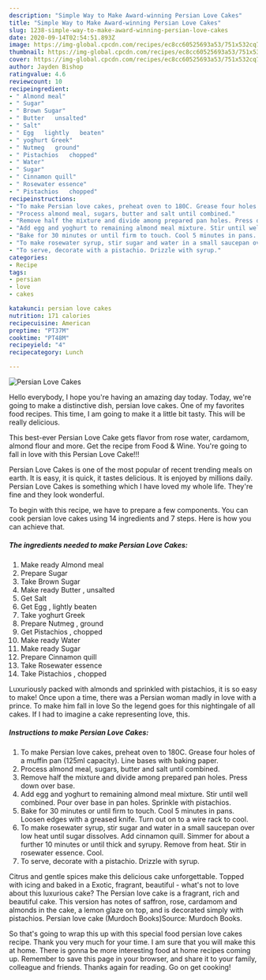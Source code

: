 ```yaml
---
description: "Simple Way to Make Award-winning Persian Love Cakes"
title: "Simple Way to Make Award-winning Persian Love Cakes"
slug: 1238-simple-way-to-make-award-winning-persian-love-cakes
date: 2020-09-14T02:54:51.893Z
image: https://img-global.cpcdn.com/recipes/ec8cc60525693a53/751x532cq70/persian-love-cakes-recipe-main-photo.jpg
thumbnail: https://img-global.cpcdn.com/recipes/ec8cc60525693a53/751x532cq70/persian-love-cakes-recipe-main-photo.jpg
cover: https://img-global.cpcdn.com/recipes/ec8cc60525693a53/751x532cq70/persian-love-cakes-recipe-main-photo.jpg
author: Jayden Bishop
ratingvalue: 4.6
reviewcount: 10
recipeingredient:
- " Almond meal"
- " Sugar"
- " Brown Sugar"
- " Butter   unsalted"
- " Salt"
- " Egg   lightly   beaten"
- " yoghurt Greek"
- " Nutmeg   ground"
- " Pistachios   chopped"
- " Water"
- " Sugar"
- " Cinnamon quill"
- " Rosewater essence"
- " Pistachios   chopped"
recipeinstructions:
- "To make Persian love cakes, preheat oven to 180C. Grease four holes of a muffin pan (125ml capacity). Line bases with baking paper."
- "Process almond meal, sugars, butter and salt until combined."
- "Remove half the mixture and divide among prepared pan holes. Press down over base."
- "Add egg and yoghurt to remaining almond meal mixture. Stir until well combined. Pour over base in pan holes. Sprinkle with pistachios."
- "Bake for 30 minutes or until firm to touch. Cool 5 minutes in pans. Loosen edges with a greased knife. Turn out on to a wire rack to cool."
- "To make rosewater syrup, stir sugar and water in a small saucepan over low heat until sugar dissolves. Add cinnamon quill. Simmer for about a further 10 minutes or until thick and syrupy. Remove from heat. Stir in rosewater essence. Cool."
- "To serve, decorate with a pistachio. Drizzle with syrup."
categories:
- Recipe
tags:
- persian
- love
- cakes

katakunci: persian love cakes 
nutrition: 171 calories
recipecuisine: American
preptime: "PT37M"
cooktime: "PT48M"
recipeyield: "4"
recipecategory: Lunch

---
```



![Persian Love Cakes](https://img-global.cpcdn.com/recipes/ec8cc60525693a53/751x532cq70/persian-love-cakes-recipe-main-photo.jpg)

Hello everybody, I hope you're having an amazing day today. Today, we're going to make a distinctive dish, persian love cakes. One of my favorites food recipes. This time, I am going to make it a little bit tasty. This will be really delicious.

This best-ever Persian Love Cake gets flavor from rose water, cardamom, almond flour and more. Get the recipe from Food &amp; Wine. You&#39;re going to fall in love with this Persian Love Cake!!!

Persian Love Cakes is one of the most popular of recent trending meals on earth. It is easy, it is quick, it tastes delicious. It is enjoyed by millions daily. Persian Love Cakes is something which I have loved my whole life. They're fine and they look wonderful.


To begin with this recipe, we have to prepare a few components. You can cook persian love cakes using 14 ingredients and 7 steps. Here is how you can achieve that.

<!--inarticleads1-->

##### The ingredients needed to make Persian Love Cakes:

1. Make ready  Almond meal
1. Prepare  Sugar
1. Take  Brown Sugar
1. Make ready  Butter ,  unsalted
1. Get  Salt
1. Get  Egg ,  lightly   beaten
1. Take  yoghurt Greek
1. Prepare  Nutmeg ,  ground
1. Get  Pistachios ,  chopped
1. Make ready  Water
1. Make ready  Sugar
1. Prepare  Cinnamon quill
1. Take  Rosewater essence
1. Take  Pistachios ,  chopped


Luxuriously packed with almonds and sprinkled with pistachios, it is so easy to make! Once upon a time, there was a Persian woman madly in love with a prince. To make him fall in love So the legend goes for this nightingale of all cakes. If I had to imagine a cake representing love, this. 

<!--inarticleads2-->

##### Instructions to make Persian Love Cakes:

1. To make Persian love cakes, preheat oven to 180C. Grease four holes of a muffin pan (125ml capacity). Line bases with baking paper.
1. Process almond meal, sugars, butter and salt until combined.
1. Remove half the mixture and divide among prepared pan holes. Press down over base.
1. Add egg and yoghurt to remaining almond meal mixture. Stir until well combined. Pour over base in pan holes. Sprinkle with pistachios.
1. Bake for 30 minutes or until firm to touch. Cool 5 minutes in pans. Loosen edges with a greased knife. Turn out on to a wire rack to cool.
1. To make rosewater syrup, stir sugar and water in a small saucepan over low heat until sugar dissolves. Add cinnamon quill. Simmer for about a further 10 minutes or until thick and syrupy. Remove from heat. Stir in rosewater essence. Cool.
1. To serve, decorate with a pistachio. Drizzle with syrup.


Citrus and gentle spices make this delicious cake unforgettable. Topped with icing and baked in a Exotic, fragrant, beautiful - what&#39;s not to love about this luxurious cake? The Persian love cake is a fragrant, rich and beautiful cake. This version has notes of saffron, rose, cardamom and almonds in the cake, a lemon glaze on top, and is decorated simply with pistachios. Persian love cake (Murdoch Books)Source: Murdoch Books. 

So that's going to wrap this up with this special food persian love cakes recipe. Thank you very much for your time. I am sure that you will make this at home. There is gonna be more interesting food at home recipes coming up. Remember to save this page in your browser, and share it to your family, colleague and friends. Thanks again for reading. Go on get cooking!
